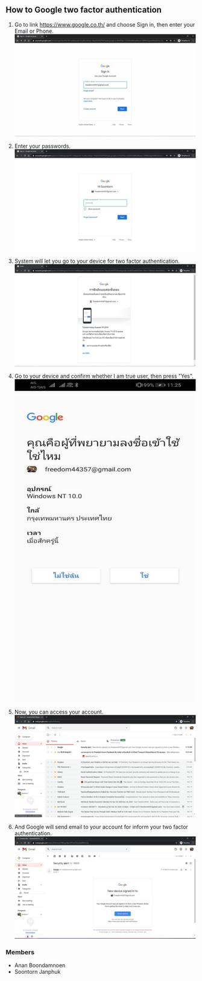 ## How to Google two factor authentication

1. Go to link https://www.google.co.th/ and choose Sign in, then enter your Email or Phone.
![01](https://github.com/AnanBoondamnoen/AnanBoondamnoen.github.io/blob/main/Image/Google_two_factor_authentication/Google_two_factor_authentication_01.jpg)

2. Enter your passwords.
![02](https://github.com/AnanBoondamnoen/AnanBoondamnoen.github.io/blob/main/Image/Google_two_factor_authentication/Google_two_factor_authentication_02.jpg)

3. System will let you go to your device for two factor authentication.
![03](https://github.com/AnanBoondamnoen/AnanBoondamnoen.github.io/blob/main/Image/Google_two_factor_authentication/Google_two_factor_authentication_03.jpg)

4. Go to your device and confirm whether I am true user, then press "Yes".
![04](https://github.com/AnanBoondamnoen/AnanBoondamnoen.github.io/blob/main/Image/Google_two_factor_authentication/Google_two_factor_authentication_04.jpg)

5. Now, you can access your account.
![05](https://github.com/AnanBoondamnoen/AnanBoondamnoen.github.io/blob/main/Image/Google_two_factor_authentication/Google_two_factor_authentication_05.jpg)

6. And Google will send email to your account for inform your two factor authentication.
![06](https://github.com/AnanBoondamnoen/AnanBoondamnoen.github.io/blob/main/Image/Google_two_factor_authentication/Google_two_factor_authentication_06.jpg)


### Members
- Anan Boondamnoen
- Soontorn Janphuk